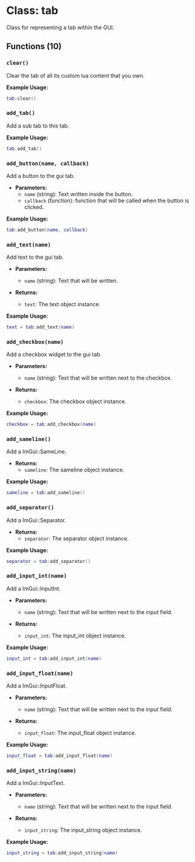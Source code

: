 # Class: tab

Class for representing a tab within the GUI.

## Functions (10)

### `clear()`

Clear the tab of all its custom lua content that you own.

**Example Usage:**
```lua
tab:clear()
```

### `add_tab()`

Add a sub tab to this tab.

**Example Usage:**
```lua
tab:add_tab()
```

### `add_button(name, callback)`

Add a button to the gui tab.

- **Parameters:**
  - `name` (string): Text written inside the button.
  - `callback` (function): function that will be called when the button is clicked.

**Example Usage:**
```lua
tab:add_button(name, callback)
```

### `add_text(name)`

Add text to the gui tab.

- **Parameters:**
  - `name` (string): Text that will be written.

- **Returns:**
  - `text`: The text object instance.

**Example Usage:**
```lua
text = tab:add_text(name)
```

### `add_checkbox(name)`

Add a checkbox widget to the gui tab.

- **Parameters:**
  - `name` (string): Text that will be written next to the checkbox.

- **Returns:**
  - `checkbox`: The checkbox object instance.

**Example Usage:**
```lua
checkbox = tab:add_checkbox(name)
```

### `add_sameline()`

Add a ImGui::SameLine.

- **Returns:**
  - `sameline`: The sameline object instance.

**Example Usage:**
```lua
sameline = tab:add_sameline()
```

### `add_separator()`

Add a ImGui::Separator.

- **Returns:**
  - `separator`: The separator object instance.

**Example Usage:**
```lua
separator = tab:add_separator()
```

### `add_input_int(name)`

Add a ImGui::InputInt.

- **Parameters:**
  - `name` (string): Text that will be written next to the input field.

- **Returns:**
  - `input_int`: The input_int object instance.

**Example Usage:**
```lua
input_int = tab:add_input_int(name)
```

### `add_input_float(name)`

Add a ImGui::InputFloat.

- **Parameters:**
  - `name` (string): Text that will be written next to the input field.

- **Returns:**
  - `input_float`: The input_float object instance.

**Example Usage:**
```lua
input_float = tab:add_input_float(name)
```

### `add_input_string(name)`

Add a ImGui::InputText.

- **Parameters:**
  - `name` (string): Text that will be written next to the input field.

- **Returns:**
  - `input_string`: The input_string object instance.

**Example Usage:**
```lua
input_string = tab:add_input_string(name)
```


